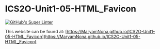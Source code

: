 # ICS2O-Unit1-05-HTML_Favicon
[![GitHub's Super Linter](https://github.com/MaryamNona/ICS2O-Unit1-05-HTML_Favicon/workflows/GitHub's%20Super%20Linter/badge.svg)](https://github.com/MaryamNona/ICS2O-Unit1-05-HTML_Favicon/actions)

This website can be found at: [https://MaryamNona.github.io/ICS2O-Unit1-05-HTML_Favicon](https://MaryamNona.github.io/ICS2O-Unit1-05-HTML_Favicon)